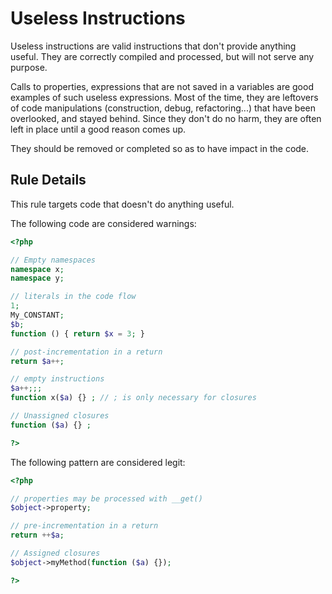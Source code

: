 <!-- Good Practices -->
# Useless Instructions

Useless instructions are valid instructions that don't provide anything useful. They are correctly compiled and processed, but will not serve any purpose. 

Calls to properties, expressions that are not saved in a variables are good examples of such useless expressions. Most of the time, they are leftovers of code manipulations (construction, debug, refactoring...) that have been overlooked, and stayed behind. Since they don't do no harm, they are often left in place until a good reason comes up. 

They should be removed or completed so as to have impact in the code.


## Rule Details

This rule targets code that doesn't do anything useful. 

The following code are considered warnings:

```php
<?php

// Empty namespaces
namespace x;
namespace y; 

// literals in the code flow
1; 
My_CONSTANT;
$b;
function () { return $x = 3; }

// post-incrementation in a return
return $a++;

// empty instructions
$a++;;;
function x($a) {} ; // ; is only necessary for closures

// Unassigned closures 
function ($a) {} ; 

?>
```


The following pattern are considered legit:

```php
<?php

// properties may be processed with __get()
$object->property;

// pre-incrementation in a return
return ++$a;

// Assigned closures 
$object->myMethod(function ($a) {});

?>
```

<!--
## When Not To Use It



## Further Reading

-->